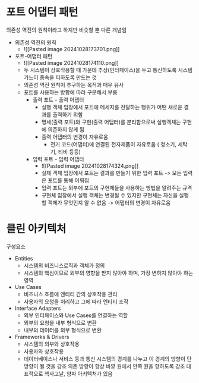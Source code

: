 # 포트 어댑터 패턴
의존성 역전의 원칙이라고 하지만 비슷할 뿐 다른 개념임
 - 의존성 역전의 원칙
	 - ![[Pasted image 20241028173701.png]]
 - 포트-어댑터 패턴
	 - ![[Pasted image 20241028174110.png]]
	 -  두 시스템이 상호작용할 때 가운데 추상(인터페이스)을 두고 통신하도록 시스템가느이 종속을 피하도록 만드는 것
	 - 의존성 역전 원칙이 추구하는 목적과 매우 유사
	 - 포트를 사용하는 방향에 따라 구분해서 부름
		 - 출력 포트 - 출력 어댑터
			 - 실행 객체 입장에서 포트에 메세지를 전달하는 행위가 어떤 새로운 결과를 출력하기 위함
			 - 명세(출력 포트)와 구현(출력 어댑터)를 분리함으로써 실행객체는 구현에 의존하지 않게 됨
			 - 출력 어댑터의 변경이 자유로움
				 - 전기 코드(어댑터)에 연결된 전자제품이 자유로움 ( 청소기, 세탁기, 티비 등등)
		 - 입력 포트 - 입력 어댑터
			 - ![[Pasted image 20241028174324.png]]
			 - 실체 객체 입장에서 포트는 결과를 만들기 위한 입력 포트 -> 모든 입력은 포트를 통해 이뤄짐
			 - 입력 포트는 외부에 포트의 구현체들을 사용하는 방법을 알려주는 규격
			 - 구현체 입장에서 실행 객체는 변경될 수 있지만 구현체는 자신을 실행할 객체가 무엇인지 알 수 없음 -> 어댑터의 변경이 자유로움
	

# 클린 아키텍처 
구성요소
- Entities
	- 시스템의 비즈니스로직과 객체가 정의
	- 시스템의 핵심이므로 외부의 영향을 받지 않아야 하며, 가장 변하지 않아야 하는 영역
- Use Cases 
	- 비즈니스 흐름에 엔티티 간의 상호작용 관리
	- 사용자의 요청을 처리하고 그에 따라 엔티티 조작
- Interface Adapters
	- 외부 인터페이스와 Use Cases를 연결하는 역할
	- 외부의 요청을 내부 형식으로 변환
	- 내부의 데이터를 외부 형식으로 변환
- Frameworks & Drivers
	- 시스템의 외부와 상호작용
	- 사용자와 상호작용
	- 데이터베이스나 서비스 등과 통신
시스템의 경계를 나누고 이 경계의 방향이 단방향이 될 것을 강조
의존 방향이 항상 바깥 원에서 안쪽 원을 향하도록 강조
대표적으로 헥사고날, 양파 아키텍처가 있음 
